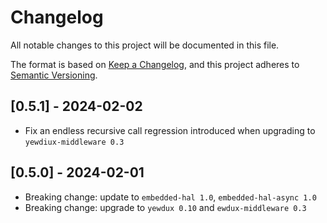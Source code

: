 # Changelog

All notable changes to this project will be documented in this file.

The format is based on [Keep a Changelog](https://keepachangelog.com/en/1.0.0/),
and this project adheres to [Semantic Versioning](https://semver.org/spec/v2.0.0.html).

## [0.5.1] - 2024-02-02
* Fix an endless recursive call regression introduced when upgrading to `yewdiux-middleware 0.3`

## [0.5.0] - 2024-02-01
* Breaking change: update to `embedded-hal 1.0`, `embedded-hal-async 1.0`
* Breaking change: upgrade to `yewdux 0.10` and `ewdux-middleware 0.3`
